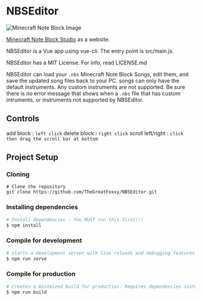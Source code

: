 # NBSEditor

![Minecraft Note Block Image](https://static.wikia.nocookie.net/minecraft/images/9/9b/Note_Block.png/revision/latest?cb=20190921170620)



[Minecraft Note Block Studio](https://www.stuffbydavid.com/mcnbs) as a website.

NBSEditor is a Vue app using vue-cli. The entry point is src/main.js.

NBSEditor has a MIT License. For info, read LICENSE.md

NBSEditor can load your ``` .nbs ``` Minecraft Note Block Songs, edit them, and save the updated song files back to your PC. songs can only have the default instruments. Any custom instruments are not supported. Be sure there is no error message that shows when a ``` .nbs ``` file that has custom intruments, or instruments not supported by NBSEditor.

## Controls
 
 add block : ``` left click ```
 delete block : ``` right click ```
 scroll left/right : ``` click then drag the scroll bar at bottom ```
 
## Project Setup

### Cloning

```git
# Clone the repository
git clone https://github.com/TheGreatFoxxy/NBSEditor.git
```

### Installing dependencies

```bash
# Install dependencies - You MUST run this first!!!
$ npm install
```

### Compile for development

```bash
# Starts a development server with live reloads and debugging features enabled. Requires Dependencies installed ($ npm install).
$ npm run serve
```

### Compile for production

```bash
# Creates a minimized build for production. Requires dependencies installed (npm install).
$ npm run build
```
